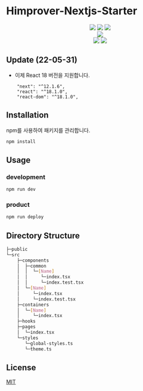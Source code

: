 # Himprover-Nextjs-Starter

<div align='center'>

<img src="https://img.shields.io/badge/React-61DAFB?style=flat-square&logo=React&logoColor=FFFFFF"/>
<img src="https://img.shields.io/badge/Next.js-000000?style=flat-square&logo=Next.js&logoColor=FFFFFF"/>
<img src="https://img.shields.io/badge/Typescript-3178C6?style=flat-square&logo=Typescript&logoColor=FFFFFF"/>

<br>

<img src="https://img.shields.io/badge/styled_components-DB7093?style=flat-square&logo=styled-components&logoColor=FFFFFF"/>

<br>

<img src="https://img.shields.io/badge/Conventional_commits-1.0.0-yellow?style=flat-square"/>

<img src="https://img.shields.io/badge/code%20style-google-blueviolet?style=flat-square"/>

</div>

## Update (22-05-31)

- 이제 React 18 버전을 지원합니다.

```
    "next": "^12.1.6",
    "react": "^18.1.0",
    "react-dom": "^18.1.0",
```

## Installation

npm를 사용하여 패키지를 관리합니다.

```bash
npm install
```

## Usage

### development

```bash
npm run dev
```

### product

```bash
npm run deploy
```

## Directory Structure

```bash
├─public
└─src
    ├─components
    │  ├─common
    │  │  └─[Name]
    │  │     └─index.tsx
    │  │     └─index.test.tsx
    │  └─[Name]
    │     └─index.tsx
    │     └─index.test.tsx
    ├─containers
    │  └─[Name]
    │     └─index.tsx
    ├─hooks
    ├─pages
    │  └─index.tsx
    └─styles
       └─global-styles.ts
       └─theme.ts
```

## License

[MIT](https://choosealicense.com/licenses/mit/)
